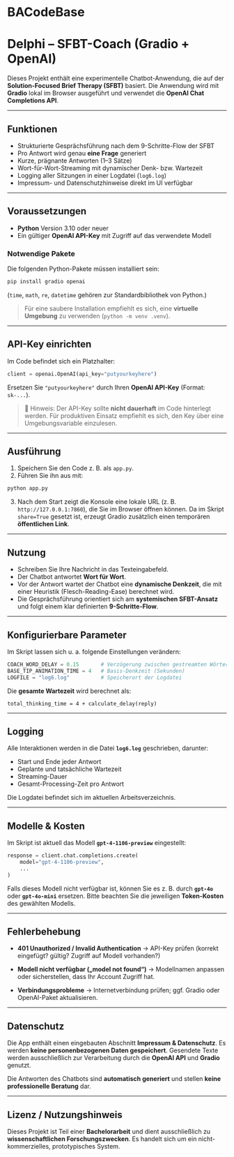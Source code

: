 # BACodeBase

# Delphi – SFBT-Coach (Gradio + OpenAI)

Dieses Projekt enthält eine experimentelle Chatbot-Anwendung, die auf der **Solution-Focused Brief Therapy (SFBT)** basiert.
Die Anwendung wird mit **Gradio** lokal im Browser ausgeführt und verwendet die **OpenAI Chat Completions API**.

---

## Funktionen

* Strukturierte Gesprächsführung nach dem 9-Schritte-Flow der SFBT
* Pro Antwort wird genau **eine Frage** generiert
* Kurze, prägnante Antworten (1–3 Sätze)
* Wort-für-Wort-Streaming mit dynamischer Denk- bzw. Wartezeit
* Logging aller Sitzungen in einer Logdatei (`log6.log`)
* Impressum- und Datenschutzhinweise direkt im UI verfügbar

---

## Voraussetzungen

* **Python** Version 3.10 oder neuer
* Ein gültiger **OpenAI API-Key** mit Zugriff auf das verwendete Modell

### Notwendige Pakete

Die folgenden Python-Pakete müssen installiert sein:

```bash
pip install gradio openai
```

(`time`, `math`, `re`, `datetime` gehören zur Standardbibliothek von Python.)

> Für eine saubere Installation empfiehlt es sich, eine **virtuelle Umgebung** zu verwenden (`python -m venv .venv`).

---

## API-Key einrichten

Im Code befindet sich ein Platzhalter:

```python
client = openai.OpenAI(api_key="putyourkeyhere")
```

Ersetzen Sie `"putyourkeyhere"` durch Ihren **OpenAI API-Key** (Format: `sk-...`).

> 🔐 Hinweis: Der API-Key sollte **nicht dauerhaft** im Code hinterlegt werden. Für produktiven Einsatz empfiehlt es sich, den Key über eine Umgebungsvariable einzulesen.

---

## Ausführung

1. Speichern Sie den Code z. B. als `app.py`.
2. Führen Sie ihn aus mit:

```bash
python app.py
```

3. Nach dem Start zeigt die Konsole eine lokale URL (z. B. `http://127.0.0.1:7860`), die Sie im Browser öffnen können.
   Da im Skript `share=True` gesetzt ist, erzeugt Gradio zusätzlich einen temporären **öffentlichen Link**.

---

## Nutzung

* Schreiben Sie Ihre Nachricht in das Texteingabefeld.
* Der Chatbot antwortet **Wort für Wort**.
* Vor der Antwort wartet der Chatbot eine **dynamische Denkzeit**, die mit einer Heuristik (Flesch-Reading-Ease) berechnet wird.
* Die Gesprächsführung orientiert sich am **systemischen SFBT-Ansatz** und folgt einem klar definierten **9-Schritte-Flow**.

---

## Konfigurierbare Parameter

Im Skript lassen sich u. a. folgende Einstellungen verändern:

```python
COACH_WORD_DELAY = 0.15       # Verzögerung zwischen gestreamten Wörtern (Sekunden)
BASE_TIP_ANIMATION_TIME = 4   # Basis-Denkzeit (Sekunden)
LOGFILE = "log6.log"          # Speicherort der Logdatei
```

Die **gesamte Wartezeit** wird berechnet als:

```
total_thinking_time = 4 + calculate_delay(reply)
```

---

## Logging

Alle Interaktionen werden in die Datei **`log6.log`** geschrieben, darunter:

* Start und Ende jeder Antwort
* Geplante und tatsächliche Wartezeit
* Streaming-Dauer
* Gesamt-Processing-Zeit pro Antwort

Die Logdatei befindet sich im aktuellen Arbeitsverzeichnis.

---

## Modelle & Kosten

Im Skript ist aktuell das Modell **`gpt-4-1106-preview`** eingestellt:

```python
response = client.chat.completions.create(
    model="gpt-4-1106-preview",
    ...
)
```

Falls dieses Modell nicht verfügbar ist, können Sie es z. B. durch **`gpt-4o`** oder **`gpt-4o-mini`** ersetzen. Bitte beachten Sie die jeweiligen **Token-Kosten** des gewählten Modells.

---

## Fehlerbehebung

* **401 Unauthorized / Invalid Authentication**
  → API-Key prüfen (korrekt eingefügt? gültig? Zugriff auf Modell vorhanden?)

* **Modell nicht verfügbar („model not found“)**
  → Modellnamen anpassen oder sicherstellen, dass Ihr Account Zugriff hat.

* **Verbindungsprobleme**
  → Internetverbindung prüfen; ggf. Gradio oder OpenAI-Paket aktualisieren.

---

## Datenschutz

Die App enthält einen eingebauten Abschnitt **Impressum & Datenschutz**.
Es werden **keine personenbezogenen Daten gespeichert**.
Gesendete Texte werden ausschließlich zur Verarbeitung durch die **OpenAI API** und **Gradio** genutzt.

Die Antworten des Chatbots sind **automatisch generiert** und stellen **keine professionelle Beratung** dar.

---

## Lizenz / Nutzungshinweis

Dieses Projekt ist Teil einer **Bachelorarbeit** und dient ausschließlich zu **wissenschaftlichen Forschungszwecken**.
Es handelt sich um ein nicht-kommerzielles, prototypisches System.

